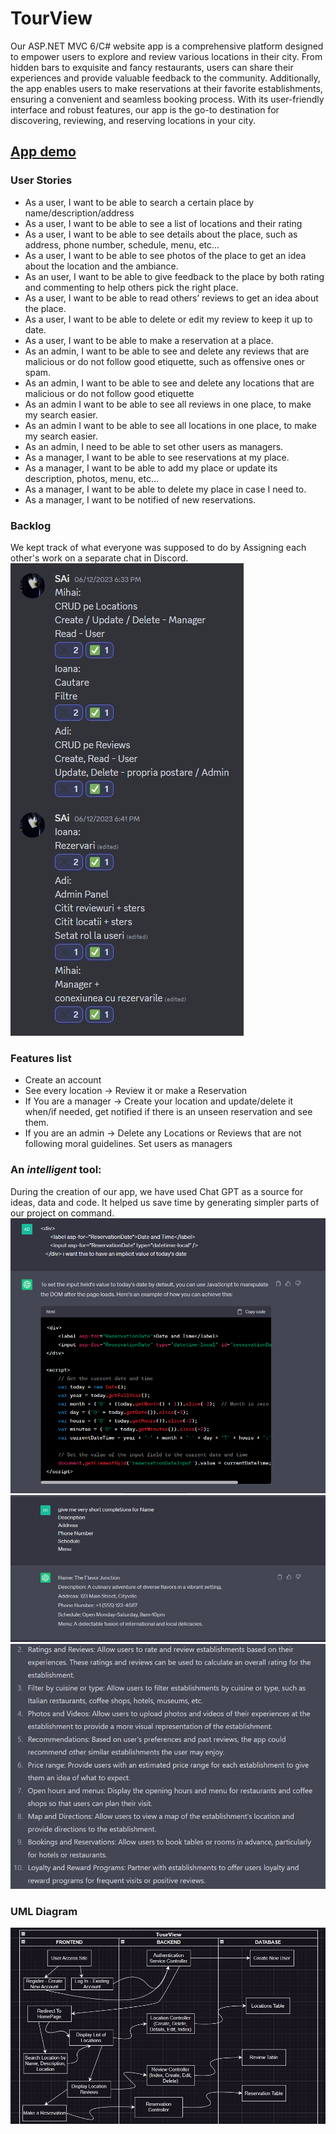 # TourView
Our ASP.NET MVC 6/C# website app is a comprehensive platform designed to empower users to explore and review various locations in their city. From hidden bars to exquisite and fancy restaurants, users can share their experiences and provide valuable feedback to the community. Additionally, the app enables users to make reservations at their favorite establishments, ensuring a convenient and seamless booking process. With its user-friendly interface and robust features, our app is the go-to destination for discovering, reviewing, and reserving locations in your city.
## [App demo](www.google.com)
### User Stories
* As a user, I want to be able to search a certain place by name/description/address 
* As a user, I want to be able to see a list of locations and their rating 
* As a user, I want to be able to see details about the place, such as address, phone number, schedule, menu, etc... 
* As a user, I want to be able to see photos of the place to get an idea about the location and the ambiance. 
* As an user, I want to be able to give feedback to the place by both rating and commenting to help others pick the right place. 
* As a user, I want to be able to read others’ reviews to get an idea about the place. 
* As a user, I want to be able to delete or edit my review to keep it up to date. 
* As a user, I want to be able to make a reservation at a place. 
* As an admin, I want to be able to see and delete any reviews that are malicious or do not follow good etiquette, such as offensive ones or spam.  
* As an admin, I want to be able to see and delete any locations that are malicious or do not follow good etiquette 
* As an admin I want to be able to see all reviews in one place, to make my search easier. 
* As an admin I want to be able to see all locations in one place, to make my search easier. 
* As an admin, I need to be able to set other users as managers. 
* As a manager, I want to be able to see reservations at my place. 
* As a manager, I want to be able to add my place or update its description, photos, menu, etc... 
* As a manager, I want to be able to delete my place in case I need to. 
* As a manager, I want to be notified of new reservations. 
### Backlog
We kept track of what everyone was supposed to do by Assigning each other's work on a separate chat in Discord.
![](https://github.com/mihaicatalin13/TourView/blob/main/Docs/DiscordBacklog.jpg)
### Features list
- Create an account
- See every location -> Review it or make a Reservation
- If You are a manager -> Create your location and update/delete it when/if needed, get notified if there is an unseen reservation and see them.
- If you are an admin -> Delete any Locations or Reviews that are not following moral guidelines. Set users as managers
### An *intelligent* tool:
During the creation of our app, we have used Chat GPT as a source for ideas, data and code. It helped us save time by generating simpler parts of our project on command.
![](https://github.com/mihaicatalin13/TourView/blob/main/Docs/gpt2.png)
![](https://github.com/mihaicatalin13/TourView/blob/main/Docs/gpt1.png)
![](https://github.com/mihaicatalin13/TourView/blob/main/Docs/gpt3.png)
### UML Diagram
![](https://github.com/mihaicatalin13/TourView/blob/main/Docs/uml.jpeg)
